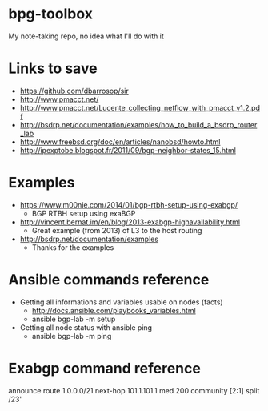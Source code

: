 # bpg-toolbox
My note-taking repo, no idea what I'll do with it

# Links to save
* https://github.com/dbarrosop/sir
* http://www.pmacct.net/
* http://www.pmacct.net/Lucente_collecting_netflow_with_pmacct_v1.2.pdf
* http://bsdrp.net/documentation/examples/how_to_build_a_bsdrp_router_lab
* http://www.freebsd.org/doc/en/articles/nanobsd/howto.html
* http://ipexptobe.blogspot.fr/2011/09/bgp-neighbor-states_15.html

# Examples
* https://www.m00nie.com/2014/01/bgp-rtbh-setup-using-exabgp/
  * BGP RTBH setup using exaBGP
* http://vincent.bernat.im/en/blog/2013-exabgp-highavailability.html
  * Great example (from 2013) of L3 to the host routing
* http://bsdrp.net/documentation/examples
  * Thanks for the examples

# Ansible commands reference
* Getting all informations and variables usable on nodes (facts)
  * http://docs.ansible.com/playbooks_variables.html
  * ansible bgp-lab -m setup
* Getting all node status with ansible ping
  * ansible bgp-lab -m ping

# Exabgp command reference
 announce route 1.0.0.0/21 next-hop 101.1.101.1 med 200 community [2:1] split /23'
